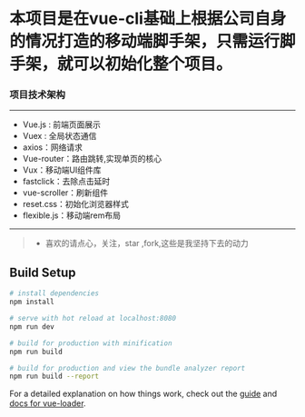 # 本项目是在vue-cli基础上根据公司自身的情况打造的移动端脚手架，只需运行脚手架，就可以初始化整个项目。

### 项目技术架构
***
*   Vue.js : 前端页面展示
*   Vuex : 全局状态通信
*   axios：网络请求
*   Vue-router：路由跳转,实现单页的核心
*   Vux：移动端UI组件库
*   fastclick：去除点击延时
*   vue-scroller：刷新组件
*   reset.css：初始化浏览器样式
*   flexible.js：移动端rem布局
***

>  * 喜欢的请点心，关注，star ,fork,这些是我坚持下去的动力

## Build Setup

``` bash
# install dependencies
npm install

# serve with hot reload at localhost:8080
npm run dev

# build for production with minification
npm run build

# build for production and view the bundle analyzer report
npm run build --report
```

For a detailed explanation on how things work, check out the [guide](http://vuejs-templates.github.io/webpack/) and [docs for vue-loader](http://vuejs.github.io/vue-loader).

